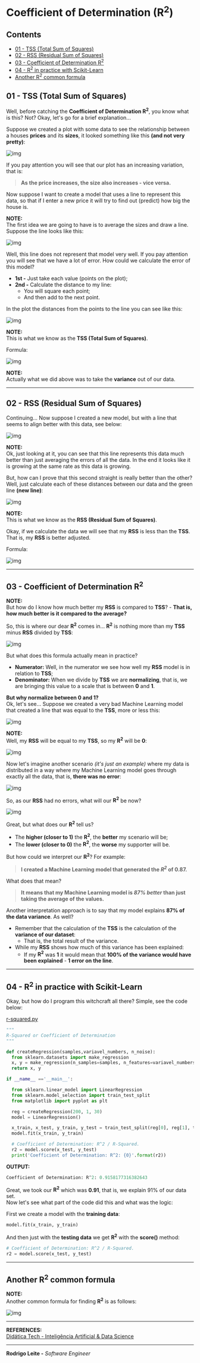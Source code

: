 #  Coefficient of Determination (R<sup>2</sup>)

## Contents

 - [01 - TSS (Total Sum of Squares)](#01)
 - [02 - RSS (Residual Sum of Squares)](#02)
 - [03 - Coefficient of Determination R<sup>2</sup>](#03)
 - [04 - R<sup>2</sup> in practice with Scikit-Learn](#04)
 - [Another R<sup>2</sup> common formula](#r2-formula2)

<div id="01"></div>

## 01 - TSS (Total Sum of Squares)

Well, before catching the **Coefficient of Determination R<sup>2</sup>**, you know what is this? Not? Okay, let's go for a brief explanation...

Suppose we created a plot with some data to see the relationship between a houses **prices** and its **sizes**, it looked something like this **(and not very pretty)**:

![img](images/house-01.png)  

If you pay attention you will see that our plot has an increasing variation, that is:

> **As the price increases, the size also increases - vice versa.**

Now suppose I want to create a model that uses a line to represent this data, so that if I enter a new price it will try to find out (predict) how big the house is.

**NOTE:**  
The first idea we are going to have is to average the sizes and draw a line. Suppose the line looks like this:

![img](images/house-02.png)  

Well, this line does not represent that model very well. If you pay attention you will see that we have a lot of error. How could we calculate the error of this model?

 - **1st -** Just take each value (points on the plot);
 - **2nd -** Calculate the distance to my line:
   - You will square each point;
   - And then add to the next point.

In the plot the distances from the points to the line you can see like this:

![img](images/house-03.png)  

**NOTE:**  
This is what we know as the **TSS (Total Sum of Squares)**.

Formula:

![img](images/TSS.png)  

**NOTE:**  
Actually what we did above was to take the **variance** out of our data.

---

<div id="02"></div>

## 02 - RSS (Residual Sum of Squares)

Continuing... Now suppose I created a new model, but with a line that seems to align better with this data, see below:

![img](images/house-04.png)  

**NOTE:**  
Ok, just looking at it, you can see that this line represents this data much better than just averaging the errors of all the data. In the end it looks like it is growing at the same rate as this data is growing.

But, how can I prove that this second straight is really better than the other? Well, just calculate each of these distances between our data and the green line **(new line)**:

![img](images/house-05.png)  

**NOTE:**  
This is what we know as the **RSS (Residual Sum of Squares)**.

Okay, if we calculate the data we will see that my **RSS** is less than the **TSS**. That is, my **RSS** is better adjusted.

Formula:

![img](images/RSS.png)  

---

<div id="03"></div>

## 03 - Coefficient of Determination R<sup>2</sup>

**NOTE:**  
But how do I know how much better my **RSS** is compared to **TSS**? - **That is, how much better is it compared to the average?**

So, this is where our dear **R<sup>2</sup>** comes in... **R<sup>2</sup>** is nothing more than my **TSS** minus **RSS** divided by **TSS**:

![img](images/r2-01.png)  

But what does this formula actually mean in practice?

 - **Numerator:** Well, in the numerator we see how well my **RSS** model is in relation to **TSS**;
 - **Denominator:** When we divide by **TSS** we are **normalizing**, that is, we are bringing this value to a scale that is between **0** and **1**.

**But why normalize between 0 and 1?**  
Ok, let's see... Suppose we created a very bad Machine Learning model that created a line that was equal to the **TSS**, more or less this:

![img](images/house-06.png)  

**NOTE:**  
Well, my **RSS** will be equal to my **TSS**, so my **R<sup>2</sup>** will be **0**:

![img](images/r2-02.png)  

Now let's imagine another scenario *(it's just an example)* where my data is distributed in a way where my Machine Learning model goes through exactly all the data, that is, **there was no error**:

![img](images/house-07.png)  

So, as our **RSS** had no errors, what will our **R<sup>2</sup>** be now?

![img](images/r2-03.png)  

Great, but what does our **R<sup>2</sup>** tell us?

 - The **higher (closer to 1)** the **R<sup>2</sup>**, the **better** my scenario will be;
 - The **lower (closer to 0)** the **R<sup>2</sup>**, the **worse** my supporter will be.

But how could we interpret our **R<sup>2</sup>**? For example:

> **I created a Machine Learning model that generated the *R<sup>2</sup>* of 0.87.**

What does that mean?

> **It means that my Machine Learning model is *87% better* than just taking the average of the values.**

Another interpretation approach is to say that my model explains **87% of the data variance**. As well?

 - Remember that the calculation of the **TSS** is the calculation of the **variance of our dataset**:
   - That is, the total result of the variance.
 - While my **RSS** shows how much of this variance has been explained:
   - If my **R<sup>2</sup>** was **1** it would mean that **100% of the variance would have been explained** - **1 error on the line**.

---

<div id="04"></div>

## 04 - R<sup>2</sup> in practice with Scikit-Learn

Okay, but how do I program this witchcraft all there? Simple, see the code below:

[r-squared.py](src/r-squared.py)  
```python
"""
R-Squared or Coefficient of Determination
"""

def createRegression(samples,variavel_numbers, n_noise):
  from sklearn.datasets import make_regression
  x, y = make_regression(n_samples=samples, n_features=variavel_numbers, noise=n_noise)
  return x, y

if __name__ =='__main__':

  from sklearn.linear_model import LinearRegression
  from sklearn.model_selection import train_test_split
  from matplotlib import pyplot as plt

  reg = createRegression(200, 1, 30)
  model = LinearRegression()

  x_train, x_test, y_train, y_test = train_test_split(reg[0], reg[1], test_size=0.30)
  model.fit(x_train, y_train)

  # Coefficient of Determination: R^2 / R-Squared.
  r2 = model.score(x_test, y_test)
  print('Coefficient of Determination: R^2: {0}'.format(r2))
```

**OUTPUT:**  
```python
Coefficient of Determination: R^2: 0.9158177316382643
```

Great, we took our **R<sup>2</sup>** which was **0.91**, that is, we explain 91% of our data set.  
Now let's see what part of the code did this and what was the logic:

First we create a model with the **training data**:

```python
model.fit(x_train, y_train)
```

And then just with the **testing data** we get **R<sup>2</sup>** with the **score()** method:

```python
# Coefficient of Determination: R^2 / R-Squared.
r2 = model.score(x_test, y_test)
```

---

<div id="r2-formula2"></div>

##  Another R<sup>2</sup> common formula

**NOTE:**  
Another common formula for finding **R<sup>2</sup>** is as follows:

![img](images/r2-formula2.png)  

---

**REFERENCES:**  
[Didática Tech - Inteligência Artificial & Data Science](https://didatica.tech/)  

---

**Rodrigo Leite -** *Software Engineer*
